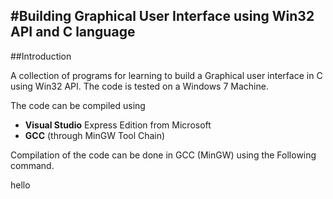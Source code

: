 #Building Graphical User Interface using Win32 API and C language 
-----------------------------------------------------------------------------------------------------------------------------------------
##Introduction

A collection of programs for learning to build a Graphical user interface in C using Win32 API.
The code is tested on a Windows 7 Machine.

The code can be compiled using 
- **Visual Studio** Express Edition from Microsoft
- **GCC** (through MinGW Tool Chain)

Compilation of the code can be done in GCC (MinGW) using the Following command.
<table>
<tr>
hello
</tr>
</table>
